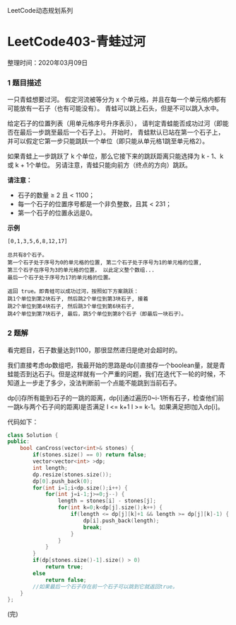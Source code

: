 LeetCode动态规划系列

# LeetCode403-青蛙过河

整理时间：2020年03月09日



### 1 题目描述

一只青蛙想要过河。 假定河流被等分为 x 个单元格，并且在每一个单元格内都有可能放有一石子（也有可能没有）。 青蛙可以跳上石头，但是不可以跳入水中。

给定石子的位置列表（用单元格序号升序表示）， 请判定青蛙能否成功过河（即能否在最后一步跳至最后一个石子上）。 开始时， 青蛙默认已站在第一个石子上，并可以假定它第一步只能跳跃一个单位（即只能从单元格1跳至单元格2）。

如果青蛙上一步跳跃了 k 个单位，那么它接下来的跳跃距离只能选择为 k - 1、k 或 k + 1个单位。 另请注意，青蛙只能向前方（终点的方向）跳跃。

**请注意：**

- 石子的数量 ≥ 2 且 < 1100；
- 每一个石子的位置序号都是一个非负整数，且其 < 231；
- 第一个石子的位置永远是0。



**示例**

```
[0,1,3,5,6,8,12,17]

总共有8个石子。
第一个石子处于序号为0的单元格的位置, 第二个石子处于序号为1的单元格的位置,
第三个石子在序号为3的单元格的位置， 以此定义整个数组...
最后一个石子处于序号为17的单元格的位置。

返回 true。即青蛙可以成功过河，按照如下方案跳跃： 
跳1个单位到第2块石子, 然后跳2个单位到第3块石子, 接着 
跳2个单位到第4块石子, 然后跳3个单位到第6块石子, 
跳4个单位到第7块石子, 最后，跳5个单位到第8个石子（即最后一块石子）。
```



### 2 题解

看完题目，石子数量达到1100，那很显然递归是绝对会超时的。

我们直接考虑dp数组吧，我最开始的思路是dp[i]直接存一个boolean量，就是青蛙能否到达石子i。但是这样就有一个严重的问题，我们在迭代下一轮的时候，不知道上一步走了多少，没法判断前一个点能不能跳到当前石子。

dp[i]存所有能到i石子的一跳的距离，dp[i]通过遍历0~i-1所有石子，检查他们前一跳k与两个石子间的距离l是否满足 l <= k+1 l >= k-1。如果满足把l加入dp[i]。

代码如下：

```c++
class Solution {
public:
    bool canCross(vector<int>& stones) {
        if(stones.size() == 0) return false;
        vector<vector<int> >dp;
        int length;
        dp.resize(stones.size());
        dp[0].push_back(0);
        for(int i=1;i<dp.size();i++) {
            for(int j=i-1;j>=0;j--) {
                length = stones[i] - stones[j];
                for(int k=0;k<dp[j].size();k++) {
                    if(length <= dp[j][k]+1 && length >= dp[j][k]-1) {
                        dp[i].push_back(length);
                        break;
                    }
                }
            }
        }
        if(dp[stones.size()-1].size() > 0)
            return true;
        else
            return false;
        //如果最后一个石子存在前一个石子可以跳到它就返回true。
    }
};
```

(完)

